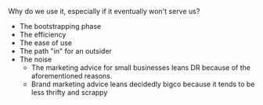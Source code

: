 Why do we use it, especially if it eventually won't serve us?

- The bootstrapping phase
- The efficiency
- The ease of use
- The path "in" for an outsider
- The noise
	- The marketing advice for small businesses leans DR because of the aforementioned reasons.
	- Brand marketing advice leans decidedly bigco because it tends to be less thrifty and scrappy
